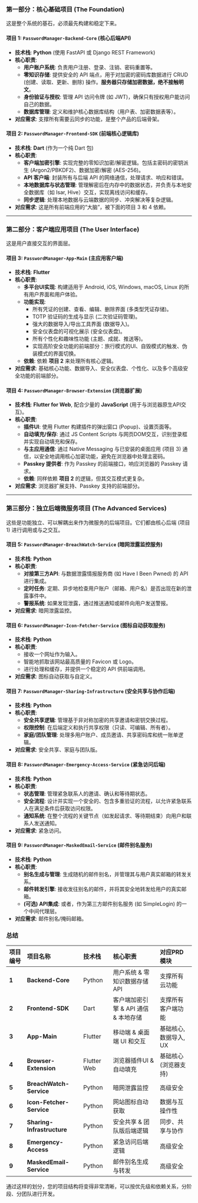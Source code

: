 ### 第一部分：核心基础项目 (The Foundation)

这是整个系统的基石，必须最先构建和稳定下来。

#### 项目 1: `PasswordManager-Backend-Core` (核心后端API)
*   **技术栈**: **Python** (使用 FastAPI 或 Django REST Framework)
*   **核心职责**:
    *   **用户账户系统**: 负责用户注册、登录、注销、密码重置等。
    *   **零知识存储**: 提供安全的 API 端点，用于对加密的密码库数据进行 CRUD (创建、读取、更新、删除) 操作。**服务器只存储加密数据，绝不接触明文**。
    *   **身份验证与授权**: 管理 API 访问令牌 (如 JWT)，确保只有授权用户能访问自己的数据。
    *   **数据库管理**: 定义和维护核心数据库结构（用户表、加密数据表等）。
*   **对应需求**: 支撑所有需要云同步的功能，是整个产品的后端骨架。

#### 项目 2: `PasswordManager-Frontend-SDK` (前端核心逻辑库)
*   **技术栈**: **Dart** (作为一个纯 Dart 包)
*   **核心职责**:
    *   **客户端加密引擎**: 实现完整的零知识加密/解密逻辑。包括主密码的密钥派生 (Argon2/PBKDF2)、数据加密/解密 (AES-256)。
    *   **API 客户端**: 封装所有与后端 API 的网络通信，处理请求、响应和错误。
    *   **本地数据库与状态管理**: 管理解密后在内存中的数据状态，并负责与本地安全数据库（如 Isar, Hive）交互，实现离线访问和缓存。
    *   **同步逻辑**: 处理本地数据与云端数据的同步、冲突解决等复杂逻辑。
*   **对应需求**: 这是所有前端应用的“大脑”，被下面的项目 3 和 4 依赖。

---

### 第二部分：客户端应用项目 (The User Interface)

这是用户直接交互的界面层。

#### 项目 3: `PasswordManager-App-Main` (主应用客户端)
*   **技术栈**: **Flutter**
*   **核心职责**:
    *   **多平台UI实现**: 构建适用于 Android, iOS, Windows, macOS, Linux 的所有用户界面和用户体验。
    *   **功能实现**:
        *   所有凭证的创建、查看、编辑、删除界面 (多类型凭证存储)。
        *   TOTP 验证码的生成与显示 (二次验证码管理)。
        *   强大的数据导入/导出工具界面 (数据导入)。
        *   安全仪表盘的可视化展示 (安全仪表盘)。
        *   所有个性化和趣味性功能 (主题、成就、推送等)。
        *   实现高阶安全功能的前端部分：旅行模式的UI、自毁模式的触发、伪装模式的界面切换。
    *   **依赖**: 依赖 **项目 2** 来处理所有核心逻辑。
*   **对应需求**: 基础核心功能、数据导入、安全仪表盘、个性化、以及多个高级安全功能的前端部分。

#### 项目 4: `PasswordManager-Browser-Extension` (浏览器扩展)
*   **技术栈**: **Flutter for Web**, 配合少量的 **JavaScript** (用于与浏览器原生API交互)。
*   **核心职责**:
    *   **插件UI**: 使用 Flutter 构建插件的弹出窗口 (Popup)、设置页面等。
    *   **自动填充/保存**: 通过 JS Content Scripts 与网页DOM交互，识别登录框并实现自动填充和保存。
    *   **与主应用通信**: 通过 Native Messaging 与已安装的桌面应用 (项目 3) 通信，以安全地调用核心加密功能，避免在浏览器中处理主密码。
    *   **Passkey 提供者**: 作为 Passkey 的前端接口，响应浏览器的 Passkey 请求。
    *   **依赖**: 同样依赖 **项目 2** 的逻辑，但其交互模式更复杂。
*   **对应需求**: 浏览器扩展支持、Passkey 支持的前端部分。

---

### 第三部分：独立后端微服务项目 (The Advanced Services)

这些是功能独立、可以解耦出来作为微服务的后端项目。它们都由核心后端 (项目 1) 进行调用或与之交互。

#### 项目 5: `PasswordManager-BreachWatch-Service` (暗网泄露监控服务)
*   **技术栈**: **Python**
*   **核心职责**:
    *   **对接第三方API**: 与数据泄露情报服务商 (如 Have I Been Pwned) 的 API 进行集成。
    *   **定时任务**: 定期、异步地检查用户账户（邮箱、用户名）是否出现在新的泄露事件中。
    *   **警报系统**: 如果发现泄露，通过推送通知或邮件向用户发送警报。
*   **对应需求**: 暗网泄露监控。

#### 项目 6: `PasswordManager-Icon-Fetcher-Service` (图标自动获取服务)
*   **技术栈**: **Python**
*   **核心职责**:
    *   接收一个网址作为输入。
    *   智能地抓取该网站最高质量的 Favicon 或 Logo。
    *   进行处理和缓存，并提供一个稳定的 API 供前端调用。
*   **对应需求**: 图标自动获取与自定义。

#### 项目 7: `PasswordManager-Sharing-Infrastructure` (安全共享与协作后端)
*   **技术栈**: **Python**
*   **核心职责**:
    *   **安全共享逻辑**: 管理基于非对称加密的共享邀请和密钥交换过程。
    *   **权限控制**: 在后端定义和执行共享权限（只读、可编辑、所有者）。
    *   **家庭/团队管理**: 处理多用户账户、成员邀请、共享密码库和统一账单逻辑。
*   **对应需求**: 安全共享、家庭与团队版。

#### 项目 8: `PasswordManager-Emergency-Access-Service` (紧急访问后端)
*   **技术栈**: **Python**
*   **核心职责**:
    *   **状态管理**: 管理紧急联系人的邀请、确认和等待期状态。
    *   **安全流程**: 设计并实现一个安全的、包含多重验证的流程，以允许紧急联系人在满足条件后获取访问权限。
    *   **通知系统**: 在整个流程的关键节点（如发起请求、等待期结束）向用户和联系人发送通知。
*   **对应需求**: 紧急访问。

#### 项目 9: `PasswordManager-MaskedEmail-Service` (邮件别名服务)
*   **技术栈**: **Python**
*   **核心职责**:
    *   **别名生成与管理**: 生成随机的邮件别名，并管理其与用户真实邮箱的转发关系。
    *   **邮件转发引擎**: 接收发往别名的邮件，并将其安全地转发给用户的真实邮箱。
    *   **(可选) API集成**: 或者，作为第三方邮件别名服务 (如 SimpleLogin) 的一个中间代理层。
*   **对应需求**: 邮件别名/掩码邮箱。

### 总结

| 项目编号 | 项目名称 | 技术栈 | 核心职责 | 对应PRD模块 |
| :--- | :--- | :--- | :--- | :--- |
| **1** | **Backend-Core** | Python | 用户系统 & 零知识数据存储 API | 支撑所有云功能 |
| **2** | **Frontend-SDK** | Dart | 客户端加密引擎 & API 通信 & 本地存储 | 支撑所有客户端功能 |
| **3** | **App-Main** | Flutter | 移动端 & 桌面端 UI 和交互 | 基础核心, 数据导入, UX |
| **4** | **Browser-Extension** | Flutter Web | 浏览器插件UI & 自动填充 | 基础核心 (浏览器支持) |
| **5** | **BreachWatch-Service** | Python | 暗网泄露监控 | 高级安全 |
| **6** | **Icon-Fetcher-Service**| Python | 网站图标自动获取 | 数据与互操作性 |
| **7** | **Sharing-Infrastructure**| Python | 安全共享 & 团队版后端逻辑 | 同步、共享与协作 |
| **8** | **Emergency-Access**| Python | 紧急访问后端逻辑 | 高级安全 |
| **9** | **MaskedEmail-Service**| Python | 邮件别名生成与转发 | 高级安全 |

通过这样的划分，您的项目结构将变得非常清晰，可以按优先级和依赖关系，分阶段、分团队进行开发。